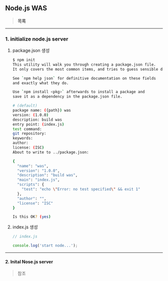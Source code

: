 ## Node.js WAS

> **목록**



---

### 1. initialize node.js server

1. package.json 생성

   ```bash
   $ npm init
   This utility will walk you through creating a package.json file.
   It only covers the most common items, and tries to guess sensible defaults.
   
   See `npm help json` for definitive documentation on these fields
   and exactly what they do.
   
   Use `npm install <pkg>` afterwards to install a package and
   save it as a dependency in the package.json file.
   
   # (default)
   package name: ({path}) was
   version: (1.0.0)
   description: build was
   entry point: (index.js)
   test command:
   git repository:
   keywords:
   author:
   license: (ISC)
   About to write to ../package.json:
   
   {
     "name": "was",
     "version": "1.0.0",
     "description": "build was",
     "main": "index.js",
     "scripts": {
       "test": "echo \"Error: no test specified\" && exit 1"
     },
     "author": "",
     "license": "ISC"
   }
   
   Is this OK? (yes)
   ```

2. index.js 생성

   ```javascript
   // index.js
   
   console.log('start node...');
   ```

   



---

#### 2. Inital Nose.js server



> 참조
>
> 

